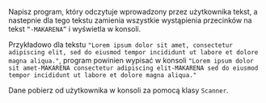 Napisz program, który odczytuje wprowadzony przez użytkownika tekst, a nastepnie dla tego tekstu zamienia wszystkie wystąpienia przecinków na tekst `“-MAKARENA”` i wyświetla w konsoli.

Przykładowo dla tekstu `"Lorem ipsum dolor sit amet, consectetur adipiscing elit, sed do eiusmod tempor incididunt ut labore et dolore magna aliqua."`, program powinien wypisać w konsoli `"Lorem ipsum dolor sit amet-MAKARENA consectetur adipiscing elit-MAKARENA sed do eiusmod tempor incididunt ut labore et dolore magna aliqua."`

Dane pobierz od użytkownika w konsoli za pomocą klasy `Scanner`.